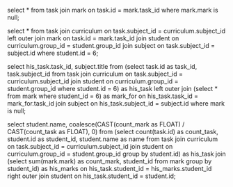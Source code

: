 select *  from task
join mark
on task.id = mark.task_id
where mark.mark is null;

select *  from
task join curriculum
on task.subject_id = curriculum.subject_id
left outer join mark
on task.id = mark.task_id
join student
on curriculum.group_id = student.group_id
join subject
on task.subject_id = subject.id
where student.id = 6;

select his_task.task_id, subject.title from 
(select task.id as task_id, task.subject_id from
task join curriculum
on task.subject_id = curriculum.subject_id
join student
on curriculum.group_id = student.group_id
where student.id = 6) as his_task left outer join 
(select * from mark where student_id = 6) as mark_for
on his_task.task_id = mark_for.task_id
join subject on his_task.subject_id = subject.id
where mark is null;

select student.name, coalesce(CAST(count_mark as FLOAT) / CAST(count_task as FLOAT), 0) from
(select count(task.id) as count_task, student.id as student_id, student.name as name from
task join curriculum
on task.subject_id = curriculum.subject_id
join student
on curriculum.group_id = student.group_id
group by student.id) as his_task
join (select sum(mark.mark) as count_mark, student_id
from mark group by student_id) as his_marks
on his_task.student_id = his_marks.student_id
right outer join student on his_task.student_id = student.id;